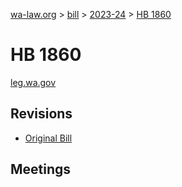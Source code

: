 [wa-law.org](/) > [bill](/bill/) > [2023-24](/bill/2023-24/) > [HB 1860](/bill/2023-24/hb/1860/)

# HB 1860
[leg.wa.gov](https://app.leg.wa.gov/billsummary?BillNumber=1860&Year=2023&Initiative=false)

## Revisions
* [Original Bill](1/)

## Meetings